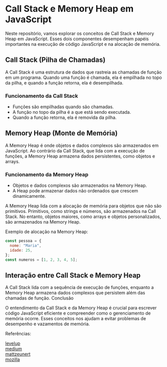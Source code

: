 # Call Stack e Memory Heap em JavaScript

Neste repositório, vamos explorar os conceitos de Call Stack e Memory Heap em JavaScript. Esses dois componentes desempenham papéis importantes na execução de código JavaScript e na alocação de memória.

## Call Stack (Pilha de Chamadas)

A Call Stack é uma estrutura de dados que rastreia as chamadas de função em um programa. Quando uma função é chamada, ela é empilhada no topo da pilha, e quando a função retorna, ela é desempilhada.

### Funcionamento da Call Stack

- Funções são empilhadas quando são chamadas.
- A função no topo da pilha é a que está sendo executada.
- Quando a função retorna, ela é removida da pilha.

## Memory Heap (Monte de Memória)

A Memory Heap é onde objetos e dados complexos são armazenados em JavaScript. Ao contrário da Call Stack, que lida com a execução de funções, a Memory Heap armazena dados persistentes, como objetos e arrays.

### Funcionamento da Memory Heap

- Objetos e dados complexos são armazenados na Memory Heap.
- A Heap pode armazenar dados não ordenados que crescem dinamicamente.

A Memory Heap lida com a alocação de memória para objetos que não são primitivos. Primitivos, como strings e números, são armazenados na Call Stack. No entanto, objetos maiores, como arrays e objetos personalizados, são armazenados na Memory Heap.

Exemplo de alocação na Memory Heap:

```javascript
const pessoa = {
  nome: "Maria",
  idade: 25,
};
const numeros = [1, 2, 3, 4, 5];
```

## Interação entre Call Stack e Memory Heap

A Call Stack lida com a sequência de execução de funções, enquanto a Memory Heap armazena dados complexos que persistem além das chamadas de função.
Conclusão

O entendimento da Call Stack e da Memory Heap é crucial para escrever código JavaScript eficiente e compreender como o gerenciamento de memória ocorre. Esses conceitos nos ajudam a evitar problemas de desempenho e vazamentos de memória.

Referências:

[levelup](https://levelup.gitconnected.com/understanding-call-stack-and-heap-memory-in-js-e34bf8d3c3a4)<br>
[medium](https://medium.com/@allansendagi/javascript-fundamentals-call-stack-and-memory-heap-401eb8713204)<br>
[mattzeunert](https://www.mattzeunert.com/2017/03/29/v8-object-size.html)<br>
[mozilla](https://developer.mozilla.org/en-US/docs/Glossary/Primitive)
